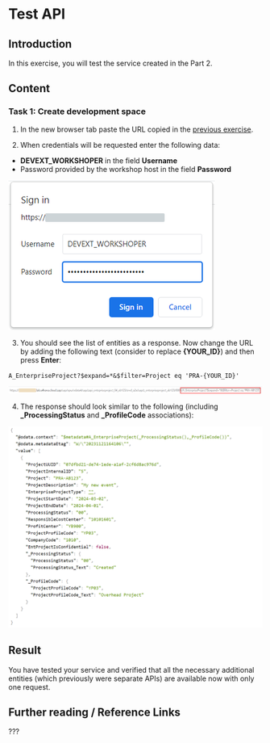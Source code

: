 # Test API

## Introduction 

In this exercise, you will test the service created in the Part 2.

## Content

### Task 1: Create development space

1. In the new browser tab paste the URL copied in the [previous exercise](./arrangement.md).

2. When credentials will be requested enter the following data:
  - **DEVEXT_WORKSHOPER** in the field **Username**
  - Password provided by the workshop host in the field **Password**

  ![Alt text](img/0430-credentials-request-on-test.png) 

3. You should see the list of entities as a response. Now change the URL by adding the following text (consider to replace **{YOUR_ID}**) and then press **Enter**:

~~~url
A_EnterpriseProject?$expand=*&$filter=Project eq 'PRA-{YOUR_ID}'
~~~

  ![Alt text](img/0440-api-url-change.png) 

4. The response should look similar to the following (including **_ProcessingStatus** and **_ProfileCode** associations):

  ![Alt text](img/0450-test-response.png)

## Result

You have tested your service and verified that all the necessary additional entities (which previously were separate APIs) are available now with only one request. 

## Further reading / Reference Links

???
